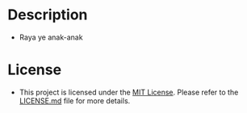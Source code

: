 # Description

- Raya ye anak-anak

# License

- This project is licensed under the [MIT License](LICENSE.md). Please refer to the [LICENSE.md](LICENSE.md) file for more details.